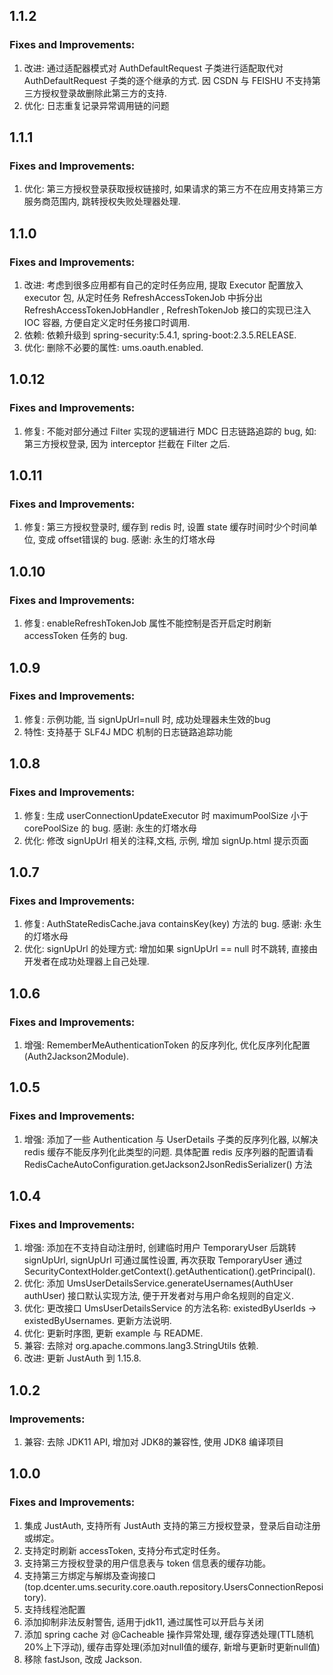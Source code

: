 ## 1.1.2
### Fixes and Improvements:
1. 改进: 通过适配器模式对 AuthDefaultRequest 子类进行适配取代对 AuthDefaultRequest 子类的逐个继承的方式. 因 CSDN 与 FEISHU 不支持第三方授权登录故删除此第三方的支持.
2. 优化: 日志重复记录异常调用链的问题

## 1.1.1
### Fixes and Improvements:
1. 优化: 第三方授权登录获取授权链接时, 如果请求的第三方不在应用支持第三方服务商范围内, 跳转授权失败处理器处理.

## 1.1.0
### Fixes and Improvements:
1. 改进: 考虑到很多应用都有自己的定时任务应用, 提取 Executor 配置放入 executor 包, 从定时任务 RefreshAccessTokenJob 中拆分出 RefreshAccessTokenJobHandler
, RefreshTokenJob 接口的实现已注入 IOC 容器, 方便自定义定时任务接口时调用.
2. 依赖: 依赖升级到 spring-security:5.4.1, spring-boot:2.3.5.RELEASE.
3. 优化: 删除不必要的属性: ums.oauth.enabled.

## 1.0.12
### Fixes and Improvements:
1. 修复: 不能对部分通过 Filter 实现的逻辑进行 MDC 日志链路追踪的 bug, 如: 第三方授权登录, 因为 interceptor 拦截在 Filter 之后.

## 1.0.11
### Fixes and Improvements:
1. 修复: 第三方授权登录时, 缓存到 redis 时, 设置 state 缓存时间时少个时间单位, 变成 offset错误的 bug. 感谢: 永生的灯塔水母

## 1.0.10
### Fixes and Improvements:
1. 修复: enableRefreshTokenJob 属性不能控制是否开启定时刷新 accessToken 任务的 bug.

## 1.0.9
### Fixes and Improvements:
1. 修复: 示例功能, 当 signUpUrl=null 时, 成功处理器未生效的bug
2. 特性: 支持基于 SLF4J MDC 机制的日志链路追踪功能

## 1.0.8
### Fixes and Improvements:
1. 修复: 生成 userConnectionUpdateExecutor 时 maximumPoolSize 小于 corePoolSize 的 bug. 感谢: 永生的灯塔水母
2. 优化: 修改 signUpUrl 相关的注释,文档, 示例, 增加 signUp.html 提示页面

## 1.0.7
### Fixes and Improvements:
1. 修复: AuthStateRedisCache.java containsKey(key) 方法的 bug. 感谢: 永生的灯塔水母
2. 优化: signUpUrl 的处理方式: 增加如果 signUpUrl == null 时不跳转, 直接由开发者在成功处理器上自己处理.

## 1.0.6
### Fixes and Improvements:
1. 增强: RememberMeAuthenticationToken 的反序列化, 优化反序列化配置(Auth2Jackson2Module).

## 1.0.5
### Fixes and Improvements:
1. 增强: 添加了一些 Authentication 与 UserDetails 子类的反序列化器, 以解决 redis 缓存不能反序列化此类型的问题.
具体配置 redis 反序列器的配置请看 RedisCacheAutoConfiguration.getJackson2JsonRedisSerializer() 方法

## 1.0.4
### Fixes and Improvements:
1. 增强: 添加在不支持自动注册时, 创建临时用户 TemporaryUser 后跳转 signUpUrl, signUpUrl 可通过属性设置, 再次获取 TemporaryUser 通过 SecurityContextHolder.getContext().getAuthentication().getPrincipal().
2. 优化: 添加 UmsUserDetailsService.generateUsernames(AuthUser authUser) 接口默认实现方法, 便于开发者对与用户命名规则的自定义.
3. 优化: 更改接口 UmsUserDetailsService 的方法名称: existedByUserIds -> existedByUsernames. 更新方法说明.
4. 优化: 更新时序图, 更新 example 与 README.
5. 兼容: 去除对 org.apache.commons.lang3.StringUtils 依赖.
6. 改进: 更新 JustAuth 到 1.15.8.

## 1.0.2
### Improvements:
1. 兼容: 去除 JDK11 API, 增加对 JDK8的兼容性, 使用 JDK8 编译项目

## 1.0.0
### Fixes and Improvements:
1. 集成 JustAuth, 支持所有 JustAuth 支持的第三方授权登录，登录后自动注册或绑定。
2. 支持定时刷新 accessToken, 支持分布式定时任务。
3. 支持第三方授权登录的用户信息表与 token 信息表的缓存功能。
4. 支持第三方绑定与解绑及查询接口(top.dcenter.ums.security.core.oauth.repository.UsersConnectionRepository).
5. 支持线程池配置
6. 添加抑制非法反射警告, 适用于jdk11, 通过属性可以开启与关闭
7. 添加 spring cache 对 @Cacheable 操作异常处理, 缓存穿透处理(TTL随机20%上下浮动), 缓存击穿处理(添加对null值的缓存, 新增与更新时更新null值)
8. 移除 fastJson, 改成 Jackson.
